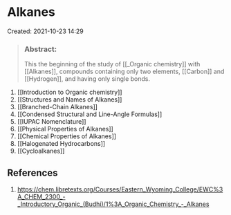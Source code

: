 # Alkanes
Created: 2021-10-23 14:29

> ### Abstract:
> This the beginning of the study of [[_Organic chemistry]] with [[Alkanes]], compounds containing only two elements, [[Carbon]] and [[Hydrogen]], and having only single bonds.

1. [[Introduction to Organic chemistry]]
2. [[Structures and Names of Alkanes]]
3. [[Branched-Chain Alkanes]]
4. [[Condensed Structural and Line-Angle Formulas]]
5. [[IUPAC Nomenclature]]
6. [[Physical Properties of Alkanes]]
7. [[Chemical Properties of Alkanes]]
8. [[Halogenated Hydrocarbons]]
9. [[Cycloalkanes]]


## References
1. https://chem.libretexts.org/Courses/Eastern_Wyoming_College/EWC%3A_CHEM_2300_-_Introductory_Organic_(Budhi)/1%3A_Organic_Chemistry_-_Alkanes